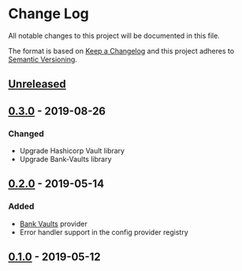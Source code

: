 # Change Log


All notable changes to this project will be documented in this file.

The format is based on [Keep a Changelog](http://keepachangelog.com/en/1.0.0/)
and this project adheres to [Semantic Versioning](http://semver.org/spec/v2.0.0.html).


## [Unreleased]


## [0.3.0] - 2019-08-26

### Changed

- Upgrade Hashicorp Vault library
- Upgrade Bank-Vaults library


## [0.2.0] - 2019-05-14

### Added

- [Bank Vaults](https://github.com/banzaicloud/bank-vaults) provider
- Error handler support in the config provider registry


## [0.1.0] - 2019-05-12


[Unreleased]: https://github.com/sagikazarmark/viperx/compare/v0.3.0...HEAD
[0.3.0]: https://github.com/sagikazarmark/viperx/compare/v0.2.0...v0.3.0
[0.2.0]: https://github.com/sagikazarmark/viperx/compare/v0.1.0...v0.2.0
[0.1.0]: https://github.com/sagikazarmark/viperx/compare/v0.0.0...v0.1.0
